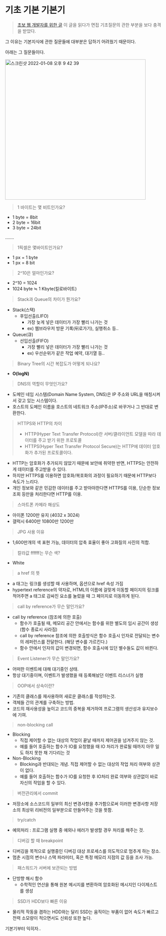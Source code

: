 # 기초 기본 기본기

> [초보 웹 개발자를 위한 글](https://subicura.com/2021/06/27/study-guide.html)
이 글을 읽다가 면접 기초질문의 관한 부분을 보다 충격을 받았다.

그 이유는 기본지식에 관한 질문들에 대부분은 답하기 어려웠기 때문이다.

아래는 그 질문들이다. 

<img width="453" alt="스크린샷 2022-01-08 오후 9 42 39" src="https://user-images.githubusercontent.com/81155572/148644532-fbb78198-a3af-44ec-9cd4-7e2292682e5f.png">

  
> 1 바이트는 몇 비트인가요?
> 
- 1 byte  = 8bit
- 2 byte = 16bit
- 3 byte = 24bit

.......

> 1픽셀은 몇바이트인가요?
> 
- 1 px = 1 byte
- 1 px = 8 bit

> 2^10은 얼마인가요?
> 
- 2^10 = 1024
- 1024 byte ≒ 1 Kbyte(킬로바이트)

> Stack과 Queue의 차이가 뭔가요?
> 
- Stack(스택)
    - 후입선출(LIFO)
        - 가장 늦게 넣은 데이터가 가장 빨리 나가는 것
        - ex) 웹브라우저 방문 기록(뒤로가기), 실행취소 등..
- Queue(큐)
    - 선입선출(FIFO)
        - 가장 빨리 넣은 데이터가 가장 빨리 나가는 것
        - ex) 우선순위가 같은 작업 예약, 대기열 등..

> Binary Tree의 시간 복잡도가 어떻게 되나요?
> 
- **O(logN)**

> DNS의 역할이 무엇인가요?
> 
- 도메인 네임 시스템(Domain Name System, DNS)은 IP 주소와 URL을 매칭시켜서 갖고 있는 시스템이다.
- 호스트의 도메인 이름을 호스트의 네트워크 주소(IP주소)로 바꾸거나 그 반대로 변환한다.

> HTTPS와 HTTP의 차이
> 
> - HTTP(Hyper Text Transfer Protocol)란 서버/클라이언트 모델을 따라 데이터를 주고 받기 위한 프로토콜
> - HTTPS(Hyper Text Transfer Protocol Secure)는 HTTP에 데이터 암호화가 추가된 프로토콜이다.
- HTTP는 암호화가 추가되지 않았기 때문에 보안에 취약한 반면, HTTPS는 안전하게 데이터를 주고받을 수 있다.
- 하지만 HTTPS를 이용하면 암호화/복호화의 과정이 필요하기 때문에 HTTP보다 속도가 느리다.
- 개인 정보와 같은 민감한 데이터를 주고 받아야한다면 HTTPS를 이용, 단순한 정보 조회 등만을 처리한다면 HTTP를 이용.

> 스마트폰 카메라 해상도
> 
- 아이폰 1200만 유지 (4032 x 3024)
- 갤럭시 6400만 10800만 1200만

> JPG 사용 이유
> 
- 1,600만개의 색 표현 가능, 데이터의 압축 효율이 좋아 고화질의 사진의 적합.

> 칼라값 ffffff는 무슨 색?
> 
- White

> a href 의 뜻
> 
- a 태그는 링크를 생성할 때 사용하며, 옵션으로 href 속성 가짐
- hypertext reference의 약자로, HTML의 이름에 걸맞게 이동할 페이지의 링크를 적어주면 a 태그로 감싸진 요소를 눌렀을 때 그 페이지로 이동하게 된다.

> call by reference가 무슨 말인가요?
> 
- call by reference (참조에 의한 호출)
    - 함수가 호출될 때, 메모리 공간 안에서는 함수를 위한 별도의 임시 공간이 생성(함수 종료시 사라짐)
    - call by reference 참조에 의한 호출방식은 함수 호출시 인자로 전달되는 변수의 레퍼런스를 전달한다. (해당 변수를 가르킨다.)
    - 함수 안에서 인자의 값이 변경되면, 함수 호출시에 있던 별수들도 값이 바뀐다.
    

> Event Listener가 무슨 말인가요?
> 
- 어떠한 이벤트에 대해 대기중인 상태.
- 항상 대기중이며, 이벤트가 발생했을 때 등록해놨던 이벤트 리스너가 실행

> OOP에서 상속이란?
> 
- 기존의 클래스를 재사용하여 새로운 클래스를 작성하는것.
- 객체들 간의 관계를 구축하는 방법.
- 코드의 재사용성을 높이고 코드의 중복을 제거하여 프로그램의 생산성과 유지보수에 기여.

> non-blocking call
> 
- Blocking
    - 직접 제어할 수 없는 대상의 작업이 끝날 때까지 제어권을 넘겨주지 않는 것.
    - 예를 들어 호출하는 함수가 IO를 요청했을 때 IO 처리가 완료될 때까지 아무 일도 하지 못한 채 기다리는 것
- Non-Blocking
    - Blocking과 반대되는 개념. 직접 제어할 수 없는 대상의 작업 처리 여부와 상관이 없다.
    - 예를 들어 호출하는 함수가 IO를 요청한 후 IO처리 완료 여부와 상관없이 바로 자신의 작업을 할 수 있다.

> 버전관리에서 commit
> 
- 저장소에 소스코드의 일부의 최신 변경사항을 추가함으로써 이러한 변경사항 저장소의 최상위 리비전의 일부분으로 만들어주는 것을 뜻함.

> try/catch
> 
- 예외처리 : 프로그램 실행 중 예외나 에러가 발생할 경우 처리를 해주는 것.

> 디버깅 할 때 breakpoint
> 
- 디버깅을 목적으로 실행중인 디버깅 대상 프로세스를 의도적으로 멈추게 하는 장소.
- 멈춘 시점의 변수나 스택 파라미터, 혹은 특정 메모리 지점의 값 등을 조사 가능.

> 패스워드가 서버에 보관되는 방법
> 
- 단방향 해시 함수
    - 수학적인 연산을 통해 원본 메시지를 변환하여 암호화된 메시지인 다이제스트를 생성

> SSD가 HDD보다 빠른 이유
> 
- 물리적 작동을 겸하는 HDD와는 달리 SSD는 움직이는 부품이 없어 속도가 빠르고 전력 소모량이 적으면서도 신뢰성 또한 높다.  

기본기부터 익히자..

